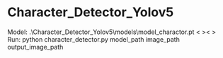# Character_Detector_Yolov5
Model: .\Character_Detector_Yolov5\models\model_charactor.pt < >< >
Run: python character_detector.py model_path image_path output_image_path
